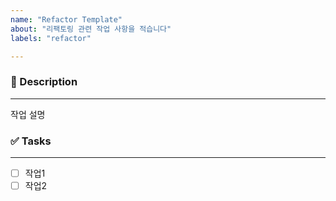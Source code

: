 ```yaml
---
name: "Refactor Template"
about: "리팩토링 관련 작업 사항을 적습니다"
labels: "refactor"

---
```


### 📝 Description

---
<!-- 아래에 설명을 적어주세요 -->
작업 설명


### ✅ Tasks

---
<!-- 아래에 어떤 작업을 해야 하는지 적어주세요 -->
- [ ] 작업1
- [ ] 작업2